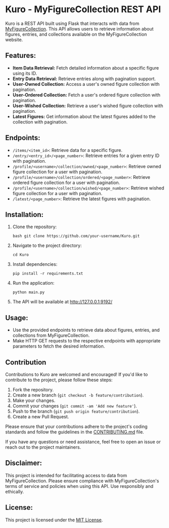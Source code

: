 # Kuro - MyFigureCollection REST API

Kuro is a REST API built using Flask that interacts with data from [MyFigureCollection](https://myfigurecollection.net/). This API allows users to retrieve information about figures, entries, and collections available on the MyFigureCollection website.

## Features:
- **Item Data Retrieval:** Fetch detailed information about a specific figure using its ID.
- **Entry Data Retrieval:** Retrieve entries along with pagination support.
- **User-Owned Collection:** Access a user's owned figure collection with pagination.
- **User-Ordered Collection:** Fetch a user's ordered figure collection with pagination.
- **User-Wished Collection:** Retrieve a user's wished figure collection with pagination.
- **Latest Figures:** Get information about the latest figures added to the collection with pagination.

## Endpoints:
- `/items/<item_id>`: Retrieve data for a specific figure.
- `/entry/<entry_id>/<page_number>`: Retrieve entries for a given entry ID with pagination.
- `/profile/<username>/collection/owned/<page_number>`: Retrieve owned figure collection for a user with pagination.
- `/profile/<username>/collection/ordered/<page_number>`: Retrieve ordered figure collection for a user with pagination.
- `/profile/<username>/collection/wished/<page_number>`: Retrieve wished figure collection for a user with pagination.
- `/latest/<page_number>`: Retrieve the latest figures with pagination.

## Installation:
1. Clone the repository:
   ```
   bash git clone https://github.com/your-username/Kuro.git

2. Navigate to the project directory:
   ```
   cd Kuro
   
3. Install dependencies:
   ```
   pip install -r requirements.txt

4. Run the application:
   ```
   python main.py

4. The API will be available at http://127.0.0.1:9192/

## Usage:
- Use the provided endpoints to retrieve data about figures, entries, and collections from MyFigureCollection.
- Make HTTP GET requests to the respective endpoints with appropriate parameters to fetch the desired information.

## Contribution

Contributions to Kuro are welcomed and encouraged! If you'd like to contribute to the project, please follow these steps:

1. Fork the repository.
2. Create a new branch (`git checkout -b feature/contribution`).
3. Make your changes.
4. Commit your changes (`git commit -am 'Add new feature'`).
5. Push to the branch (`git push origin feature/contribution`).
6. Create a new Pull Request.

Please ensure that your contributions adhere to the project's coding standards and follow the guidelines in the [CONTRIBUTING.md](CONTRIBUTING.md) file.

If you have any questions or need assistance, feel free to open an issue or reach out to the project maintainers.

## Disclaimer:
This project is intended for facilitating access to data from MyFigureCollection. Please ensure compliance with MyFigureCollection's terms of service and policies when using this API. Use responsibly and ethically.

## License:
This project is licensed under the [MIT License](LICENSE).
